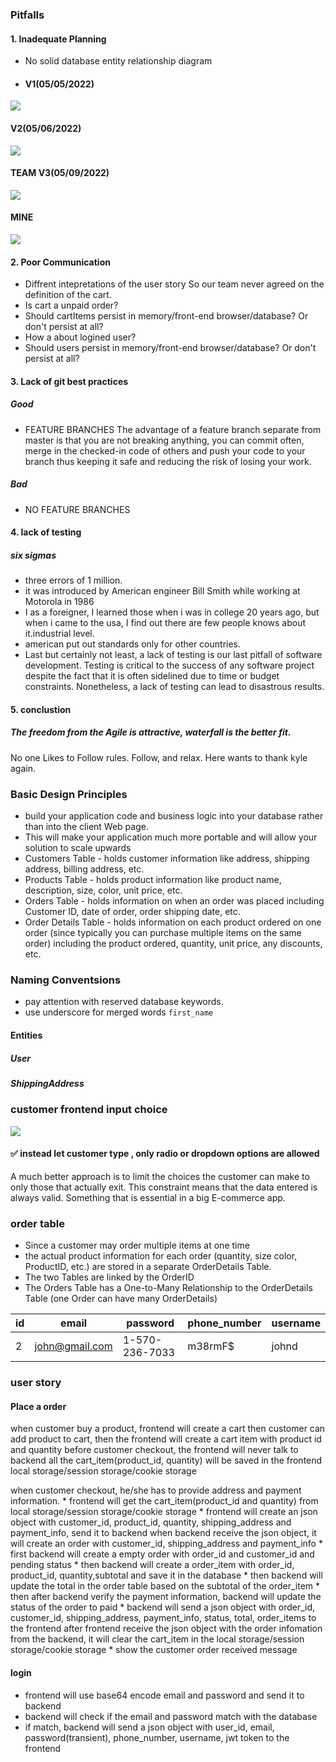### Pitfalls
#### 1. Inadequate Planning
* No solid database entity relationship diagram
* #### V1(05/05/2022)
![](/images/database/ERD-Kenneth.png)
#### V2(05/06/2022)
![](images/database/ERD-TEAM-V1.png)
#### TEAM V3(05/09/2022)
![](images/database/ERD-Fatemeh.png)
#### MINE
![](/images/database/ERD.png) 
#### 2. Poor Communication
* Diffrent intepretations of the user story
So our team never agreed on the definition of the cart.
* Is cart a unpaid order?
* Should cartItems persist in memory/front-end browser/database? Or don't persist at all?
* How a about logined user?
* Should users persist in memory/front-end browser/database? Or don't persist at all?
#### 3. Lack of git best practices
##### Good
* FEATURE BRANCHES 
  The advantage of a feature branch separate from master is that you are not breaking anything, you can commit often, merge in the checked-in code of others and push your code to your branch thus keeping it safe and reducing the risk of losing your work.

##### Bad
* NO FEATURE BRANCHES
#### 4. lack of testing
##### six sigmas
* three errors of 1 million.
* it was introduced by American engineer Bill Smith while working at Motorola in 1986
* I as a foreigner, I learned those when i was in college 20 years ago, but when i came to the usa, I find out there are few people knows about it.industrial level.
* american put out standards only for other countries.
* Last but certainly not least, a lack of testing is our last pitfall of software development. Testing is critical to the success of any software project despite the fact that it is often sidelined due to time or budget constraints. Nonetheless, a lack of testing can lead to disastrous results.

#### 5. conclustion
##### The freedom from the Agile is attractive, waterfall is the better fit. 
No one Likes to Follow rules.
Follow, and relax.
Here wants to thank kyle again.







<!-- ## NOTE
Add `hibernate.cfg.xml` to `/backend/src/main/resources`
[A Note About P2](https://github.com/220328-Java-Full-Stack-AWS/Curriculum-Notes/blob/main/P2.md)
![](./images/database/Screen%20Shot%202022-05-04%20at%209.14.08%20PM.png) -->

### Basic Design Principles
* build your application code and business logic into your database rather than into the client Web page.
* This will make your application much more portable and will allow your solution to scale upwards
* Customers Table - holds customer information like address, shipping address, billing address, etc.
* Products Table - holds product information like product name, description, size, color, unit price, etc.
* Orders Table - holds information on when an order was placed including Customer ID, date of order, order shipping date, etc.
* Order Details Table - holds information on each product ordered on one order (since typically you can purchase multiple items on the same order) including the product ordered, quantity, unit price, any discounts, etc.

### Naming Conventsions
* pay attention with reserved database keywords.
* use underscore for merged words `first_name`



#### Entities
##### User
##### ShippingAddress

### customer frontend input choice
![](./images/database/Screen%20Shot%202022-05-07%20at%2011.25.11%20AM.png)
#### ✅  instead let customer type , only radio or dropdown options are allowed
A much better approach is to limit the choices the customer can make to only those that actually exit. This constraint means that the data entered is always valid. Something that is essential in a big E-commerce app.

### order table
* Since a customer may order multiple items at one time
* the actual product information for each order (quantity, size color, ProductID, etc.) are stored in a separate OrderDetails Table. 
* The two Tables are linked by the OrderID 
* The Orders Table has a One-to-Many Relationship to the OrderDetails Table (one Order can have many OrderDetails)

<!-- #### @Transactional
![](/backend/images/spring/Screen%20Shot%202022-05-17%20at%203.36.48%20AM.png)

#### Start Class
![](images/spring/Screen%20Shot%202022-05-17%20at%208.02.43%20AM.png)
?? is this equivalent to SpringBootServletInitializer ?? -->

| id  | email          | password       | phone_number | username |
| --- | -------------- | -------------- | ------------ | -------- |
| 2   | john@gmail.com | 1-570-236-7033 | m38rmF$      | johnd    |

### user story
#### Place a order
when customer buy a product, frontend will create a cart then customer can add product to cart, then the frontend will create a cart item with product id and quantity before customer checkout, the frontend will never talk to backend all the cart_item(product_id, quantity) will be saved in the frontend local storage/session storage/cookie storage

when customer checkout, he/she has to provide address and payment information. * frontend will get the cart_item(product_id and quantity) from local storage/session storage/cookie storage * frontend will create an json object with customer_id, product_id, quantity, shipping_address and payment_info, send it to backend
when backend receive the json object, it will create an order with customer_id, shipping_address and payment_info * first backend will create a empty order with order_id and customer_id and pending status * then backend will create a order_item with order_id, product_id, quantity,subtotal and save it in the database * then backend will update the total in the order table based on the subtotal of the order_item * then after backend verify the payment information, backend will update the status of the order to paid * backend will send a json object with order_id, customer_id, shipping_address, payment_info, status, total, order_items to the frontend
after frontend receive the json object with the order infomation from the backend, it will clear the cart_item in the local storage/session storage/cookie storage * show the customer order received message

#### login
* frontend will use base64 encode email and password and send it to backend 
* backend will check if the email and password match with the database
* if match, backend will send a json object with user_id, email, password(transient), phone_number, username, jwt token to the frontend

